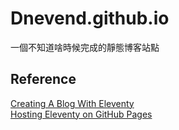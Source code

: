 # Dnevend.github.io
一個不知道啥時候完成的靜態博客站點

## Reference
[Creating A Blog With Eleventy]('https://keepinguptodate.com/pages/2019/06/creating-blog-with-eleventy/')  
[Hosting Eleventy on GitHub Pages]('https://quinndombrowski.com/blog/2022/05/07/hosting-eleventy-on-github-pages/')  